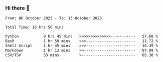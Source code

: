### Hi there 👋

<!--
**ututono/ututono** is a ✨ _special_ ✨ repository because its `README.md` (this file) appears on your GitHub profile.

Here are some ideas to get you started:

- 🔭 I’m currently working on ...
- 🌱 I’m currently learning ...
- 👯 I’m looking to collaborate on ...
- 🤔 I’m looking for help with ...
- 💬 Ask me about ...
- 📫 How to reach me: ...
- 😄 Pronouns: ...
- ⚡ Fun fact: ...
-->



<!--START_SECTION:waka-->

```txt
From: 06 October 2023 - To: 13 October 2023

Total Time: 16 hrs 56 mins

Python           9 hrs 45 mins   >>>>>>>>>>>>>>-----------   57.60 %
Bash             1 hr 59 mins    >>>----------------------   11.72 %
Shell Script     1 hr 45 mins    >>>----------------------   10.39 %
Markdown         1 hr 12 mins    >>-----------------------   07.09 %
CSV/TSV          53 mins         >------------------------   05.30 %
```

<!--END_SECTION:waka-->
